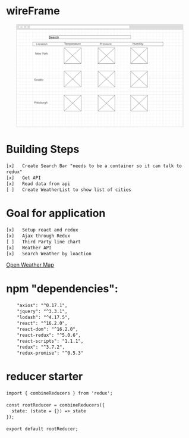 # wireFrame
<p align="center">
  <img src="./public/image/WeatherApp.png" width="450"/>
</p>

<!-- https://wireframe.cc/6b7aCr -->
# Building Steps
```
[x]   Create Search Bar "needs to be a container so it can talk to redux"
[x]   Get API
[x]   Read data from api
[ ]   Create WeatherList to show list of cities

```
# Goal for application
```
[x]   Setup react and redux
[x]   Ajax through Redux
[ ]   Third Party line chart
[x]   Weather API 
[x]   Search Weather by loaction  
```
<a href="https://openweathermap.org/forecast5">Open Weather Map</a>

# npm "dependencies": 
```
    "axios": "^0.17.1",
    "jquery": "^3.3.1",
    "lodash": "^4.17.5",
    "react": "^16.2.0",
    "react-dom": "^16.2.0",
    "react-redux": "^5.0.6",
    "react-scripts": "1.1.1",
    "redux": "^3.7.2",
    "redux-promise": "^0.5.3"
```
# reducer starter
```
import { combineReducers } from 'redux';

const rootReducer = combineReducers({
  state: (state = {}) => state
});

export default rootReducer;
```
